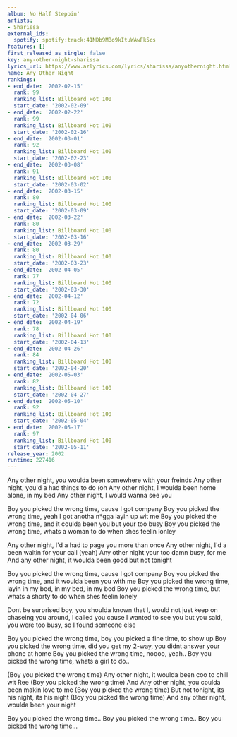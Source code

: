 ```yaml
---
album: No Half Steppin'
artists:
- Sharissa
external_ids:
  spotify: spotify:track:41NDb9MBo9kItuWAwFk5cs
features: []
first_released_as_single: false
key: any-other-night-sharissa
lyrics_url: https://www.azlyrics.com/lyrics/sharissa/anyothernight.html
name: Any Other Night
rankings:
- end_date: '2002-02-15'
  rank: 99
  ranking_list: Billboard Hot 100
  start_date: '2002-02-09'
- end_date: '2002-02-22'
  rank: 99
  ranking_list: Billboard Hot 100
  start_date: '2002-02-16'
- end_date: '2002-03-01'
  rank: 92
  ranking_list: Billboard Hot 100
  start_date: '2002-02-23'
- end_date: '2002-03-08'
  rank: 91
  ranking_list: Billboard Hot 100
  start_date: '2002-03-02'
- end_date: '2002-03-15'
  rank: 80
  ranking_list: Billboard Hot 100
  start_date: '2002-03-09'
- end_date: '2002-03-22'
  rank: 80
  ranking_list: Billboard Hot 100
  start_date: '2002-03-16'
- end_date: '2002-03-29'
  rank: 80
  ranking_list: Billboard Hot 100
  start_date: '2002-03-23'
- end_date: '2002-04-05'
  rank: 77
  ranking_list: Billboard Hot 100
  start_date: '2002-03-30'
- end_date: '2002-04-12'
  rank: 72
  ranking_list: Billboard Hot 100
  start_date: '2002-04-06'
- end_date: '2002-04-19'
  rank: 78
  ranking_list: Billboard Hot 100
  start_date: '2002-04-13'
- end_date: '2002-04-26'
  rank: 84
  ranking_list: Billboard Hot 100
  start_date: '2002-04-20'
- end_date: '2002-05-03'
  rank: 82
  ranking_list: Billboard Hot 100
  start_date: '2002-04-27'
- end_date: '2002-05-10'
  rank: 92
  ranking_list: Billboard Hot 100
  start_date: '2002-05-04'
- end_date: '2002-05-17'
  rank: 97
  ranking_list: Billboard Hot 100
  start_date: '2002-05-11'
release_year: 2002
runtime: 227416
---
```

Any other night, you woulda been somewhere with your freinds
Any other night, you'd a had things to do (oh
Any other night, I woulda been home alone, in my bed
Any other night, I would wanna see you


Boy you picked the wrong time, cause I got company
Boy you picked the wrong time, yeah I got anotha n*gga layin up wit me
Boy you picked the wrong time, and it coulda been you but your too busy
Boy you picked the wrong time, whats a woman to do when shes feelin lonley


Any other night, I'd a had to page you more than once
Any other night, I'd a been waitin for your call (yeah)
Any other night your too damn busy, for me
And any other night, it woulda been good but not tonight


Boy you picked the wrong time, cause I got company
Boy you picked the wrong time, and it woulda been you with me
Boy you picked the wrong time, layin in my bed, in my bed, in my bed
Boy you picked the wrong time, but whats a shorty to do when shes feelin lonely


Dont be surprised boy, you shoulda known that I,
would not just keep on chaseing you around, I called you cause I wanted to
see you but you said, you were too busy, so I found someone else


Boy you picked the wrong time, boy you picked a fine time, to show up
Boy you picked the wrong time, did you get my 2-way, you didnt answer your phone at home
Boy you picked the wrong time, noooo, yeah..
Boy you picked the wrong time, whats a girl to do..


(Boy you picked the wrong time)
Any other night, it woulda been coo to chill wit Ree
(Boy you picked the wrong time)
And Any other night, you coulda been makin love to me
(Boy you picked the wrong time) But not tonight, its his night, its his night
(Boy you picked the wrong time)
And any other night, woulda been your night

Boy you picked the wrong time..
Boy you picked the wrong time..
Boy you picked the wrong time...
